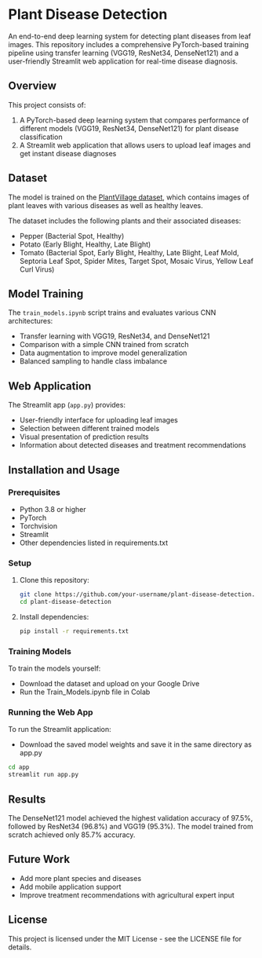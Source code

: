 # Plant Disease Detection

 An end-to-end deep learning system for detecting plant diseases from leaf images. This repository includes a comprehensive PyTorch-based training pipeline using transfer learning (VGG19, ResNet34, DenseNet121) and a user-friendly Streamlit web application for real-time disease diagnosis.

## Overview

This project consists of:
1. A PyTorch-based deep learning system that compares performance of different models (VGG19, ResNet34, DenseNet121) for plant disease classification
2. A Streamlit web application that allows users to upload leaf images and get instant disease diagnoses

## Dataset

The model is trained on the [PlantVillage dataset](https://www.kaggle.com/datasets/arjuntejaswi/plant-village), which contains images of plant leaves with various diseases as well as healthy leaves.

The dataset includes the following plants and their associated diseases:
- Pepper (Bacterial Spot, Healthy)
- Potato (Early Blight, Healthy, Late Blight)
- Tomato (Bacterial Spot, Early Blight, Healthy, Late Blight, Leaf Mold, Septoria Leaf Spot, Spider Mites, Target Spot, Mosaic Virus, Yellow Leaf Curl Virus)

## Model Training

The `train_models.ipynb` script trains and evaluates various CNN architectures:
- Transfer learning with VGG19, ResNet34, and DenseNet121
- Comparison with a simple CNN trained from scratch
- Data augmentation to improve model generalization
- Balanced sampling to handle class imbalance

## Web Application

The Streamlit app (`app.py`) provides:
- User-friendly interface for uploading leaf images
- Selection between different trained models
- Visual presentation of prediction results
- Information about detected diseases and treatment recommendations

## Installation and Usage

### Prerequisites
- Python 3.8 or higher
- PyTorch
- Torchvision
- Streamlit
- Other dependencies listed in requirements.txt

### Setup
1. Clone this repository:
   ```bash
   git clone https://github.com/your-username/plant-disease-detection.git
   cd plant-disease-detection
   ```

2. Install dependencies:
   ```bash
   pip install -r requirements.txt
   ```
### Training Models
To train the models yourself:
 - Download the dataset and upload on your Google Drive
 - Run the Train_Models.ipynb file in Colab

### Running the Web App
To run the Streamlit application:
 - Download the saved model weights and save it in the same directory as app.py  
```bash
cd app
streamlit run app.py
```

## Results

The DenseNet121 model achieved the highest validation accuracy of 97.5%, followed by ResNet34 (96.8%) and VGG19 (95.3%). The model trained from scratch achieved only 85.7% accuracy.

## Future Work

- Add more plant species and diseases
- Add mobile application support
- Improve treatment recommendations with agricultural expert input

## License

This project is licensed under the MIT License - see the LICENSE file for details.
